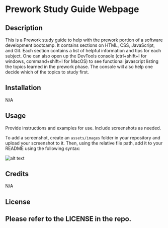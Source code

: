 # Prework Study Guide Webpage

## Description

This is a Prework study guide to help with the prework portion of a software development bootcamp. It contains sections on HTML, CSS, JavaScript, and Git. Each section contains a list of helpful information and tips for each subject. One can also open up the DevTools console (ctrl+shift+I for windows, command+shift+I for MacOS) to see functional javascript listing the topics learned in the prework phase. The console will also help one decide which of the topics to study first.


## Installation

N/A

## Usage

Provide instructions and examples for use. Include screenshots as needed.

To add a screenshot, create an `assets/images` folder in your repository and upload your screenshot to it. Then, using the relative file path, add it to your README using the following syntax:

![alt text](assets/images/screenshot.png)

## Credits

N/A

## License

Please refer to the LICENSE in the repo.
---


